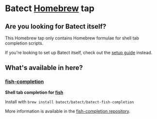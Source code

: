 # Batect [Homebrew](https://brew.sh) tap

## Are you looking for Batect itself?
This Homebrew tap only contains Homebrew formulae for shell tab completion scripts.

If you're looking to set up Batect itself, check out the [setup guide](https://batect.dev/Setup.html) instead.

## What's available in here?

### [fish-completion](https://github.com/batect/fish-completion)

**Shell tab completion for [fish](https://fishshell.com/)**

Install with `brew install batect/batect/batect-fish-completion`

More information is available in the [fish-completion repository](https://github.com/batect/fish-completion).
